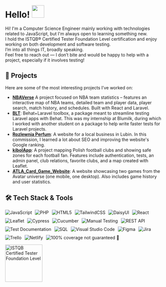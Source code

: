 <h1>Hello! <img src="https://media.giphy.com/media/hvRJCLFzcasrR4ia7z/giphy.gif" width="40"/></h1>

Hi! I'm a Computer Science Engineer mainly working with technologies related to JavaScript, but I'm always open to learning something new.  
I hold the ISTQB® Certified Tester Foundation Level certification and enjoy working on both development and software testing.  
I’m into all things IT, broadly speaking.  
Feel free to reach out — I don’t bite and would be happy to help with a project, especially if it involves testing!


## 🚀 Projects

Here are some of the most interesting projects I’ve worked on:

- **[NBAVerse](https://github.com/PiotrFedak/Thesis)** A project focused on NBA team statistics – features an interactive map of NBA teams, detailed team and player data, player search, match history, and schedules. Built with React and Laravel.
- **[BLT](https://github.com/blumilksoftware/blt)**: Behat+Laravel toolbox, a package meant to streamline testing Laravel apps with Behat. This was my internship at Blumilk, during which I worked with another student on a package to help write faster tests for Laravel projects.
- **[Rozlewnia Perfum](https://rozlewnia-perfum-lubin.com/)**: A website for a local business in Lubin. In this commission, I learned a lot about SEO and improving the website's Google ranking.
- **[kibolApp](https://github.com/kibolApp/kibolApp)**: A project mapping Polish football clubs and showing safe zones for each football fan. Features include authentication, tests, an admin panel, club relations, favorite clubs, and a map created with Leaflet.
- **[ATLA_Card_Game_Website](https://github.com/PiotrFedak/ATLA_Card_Game_Website)**: A website showcasing two games from the Avatar universe (one mobile, one desktop). Also includes game history and user statistics.

<h2>🛠️ Tech Stack & Tools</h2>

<p align="left" style="display: flex; flex-wrap: wrap; gap: 10px; align-items: center;">
  <img src="https://img.shields.io/badge/JavaScript-F7DF1E?style=for-the-badge&logo=javascript&logoColor=black" alt="JavaScript"/>
  <img src="https://img.shields.io/badge/PHP-777BB4?style=for-the-badge&logo=php&logoColor=white" alt="PHP"/>
  <img src="https://img.shields.io/badge/HTML5-E34F26?style=for-the-badge&logo=html5&logoColor=white" alt="HTML5"/>

  <img src="https://img.shields.io/badge/TailwindCSS-06B6D4?style=for-the-badge&logo=tailwindcss&logoColor=white" alt="TailwindCSS"/>
  <img src="https://img.shields.io/badge/daisyui-5A0EF8?style=for-the-badge&logo=daisyui&logoColor=white" alt="DaisyUI"/>
  <img src="https://img.shields.io/badge/React-20232A?style=for-the-badge&logo=react&logoColor=61DAFB" alt="React"/>
  <img src="https://img.shields.io/badge/Leaflet-199900?style=for-the-badge&logo=leaflet&logoColor=white" alt="Leaflet"/>

  <img src="https://img.shields.io/badge/Cypress-17202C?style=for-the-badge&logo=cypress&logoColor=white" alt="Cypress"/>
  <img src="https://img.shields.io/badge/Cucumber-23D96C?style=for-the-badge&logo=cucumber&logoColor=white" alt="Cucumber"/>
  <img src="https://img.shields.io/badge/Manual%20Testing-333333?style=for-the-badge&logo=testing-library&logoColor=white" alt="Manual Testing"/>
  <img src="https://img.shields.io/badge/REST%20API-005571?style=for-the-badge" alt="REST API"/>
  <img src="https://img.shields.io/badge/Test%20Documentation-blue?style=for-the-badge" alt="Test Documentation"/>

  <img src="https://img.shields.io/badge/SQL-4479A1?style=for-the-badge&logo=postgresql&logoColor=white" alt="SQL"/>
  <img src="https://img.shields.io/badge/VS%20Code-007ACC?style=for-the-badge&logo=visualstudiocode&logoColor=white" alt="Visual Studio Code"/>
  <img src="https://img.shields.io/badge/Figma-F24E1E?style=for-the-badge&logo=figma&logoColor=white" alt="Figma"/>
  <img src="https://img.shields.io/badge/Jira-0052CC?style=for-the-badge&logo=jira&logoColor=white" alt="Jira"/>
  <img src="https://img.shields.io/badge/Trello-0052CC?style=for-the-badge&logo=trello&logoColor=white" alt="Trello"/>
  <img src="https://img.shields.io/badge/Netlify-00C7B7?style=for-the-badge&logo=netlify&logoColor=white" alt="Netlify"/>
  <img src="https://img.shields.io/badge/100%25%20coverage%20not%20guaranteed-%F0%9F%91%80-red?style=for-the-badge" alt="100% coverage not guaranteed 👀"/>
</p>
<p style="display: flex; flex-wrap: wrap; gap: 20px; align-items: center;">
  <a href="https://www.certible.com/verify?certificate=25-122662">
    <img src="https://github.com/user-attachments/assets/0bd1367c-d877-48a0-9741-2f604e0c7802" alt="ISTQB Certified Tester Foundation Level" width="120"/>
  </a>
</p>



